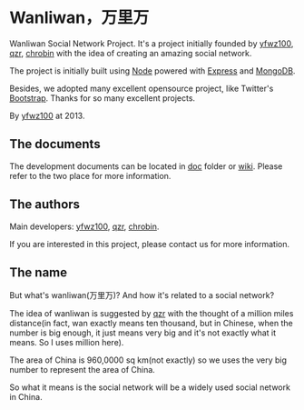 Wanliwan，万里万
========

Wanliwan Social Network Project. It's a project initially founded by [yfwz100](mailto:yfwz100@yeah.net), [qzr](mailto:iloveyouliping@sina.com), [chrobin](mailto:wcw1991@163.com) with the idea of creating an amazing social network.

The project is initially built using [Node](http://www.nodejs.org) powered with [Express](http://www.expressjs.com) and [MongoDB](http://mongodb.org/).

Besides, we adopted many excellent opensource project, like Twitter's [Bootstrap](http://twitter.github.com/boostrap). Thanks for so many excellent projects.

By [yfwz100](mailto:yfwz100@yeah.net) at 2013.

## The documents 

The development documents can be located in [doc](doc) folder or [wiki](wiki). Please refer to the two place for more information.

## The authors

Main developers: [yfwz100](mailto:yfwz100@yeah.net), [qzr](mailto:iloveyouliping@sina.com), [chrobin](mailto:wcw1991@163.com).

If you are interested in this project, please contact us for more information.


## The name

But what's wanliwan(万里万)? And how it's related to a social network?

The idea of wanliwan is suggested by [qzr](mailto:iloveyouliping@sina.com) with the thought of a million miles distance(in fact, wan exactly means ten thousand, but in Chinese, when the number is big enough, it just means very big and it's not exactly what it means. So I uses million here).

The area of China is 960,0000 sq km(not exactly) so we uses the very big number to represent the area of China.

So what it means is the social network will be a widely used social network in China.


